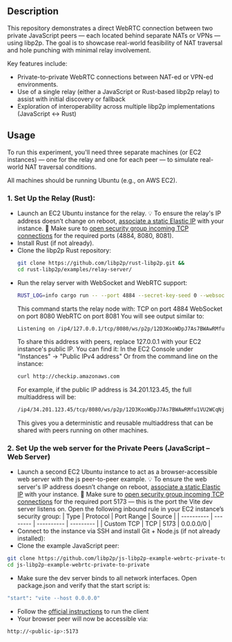 ## Description

This repository demonstrates a direct WebRTC connection between two private JavaScript peers — each located behind separate NATs or VPNs — using libp2p. The goal is to showcase real-world feasibility of NAT traversal and hole punching with minimal relay involvement.

Key features include:
- Private-to-private WebRTC connections between NAT-ed or VPN-ed environments.
- Use of a single relay (either a JavaScript or Rust-based libp2p relay) to assist with initial discovery or fallback
- Exploration of interoperability across multiple libp2p implementations (JavaScript ↔ Rust)

## Usage

To run this experiment, you'll need three separate machines (or EC2 instances) — one for the relay and one for each peer — to simulate real-world NAT traversal conditions.

All machines should be running Ubuntu (e.g., on AWS EC2).

### 1. Set Up the Relay (Rust):
- Launch an EC2 Ubuntu instance for the relay.
  💡 To ensure the relay's IP address doesn’t change on reboot, [associate a static Elastic IP](https://docs.aws.amazon.com/AWSEC2/latest/UserGuide/elastic-ip-addresses-eip.html)
 with your instance.
  🔐 Make sure to [open security group incoming TCP connections](https://docs.aws.amazon.com/vpc/latest/userguide/security-group-rules.html#adding-security-group-rule) for the required ports (4884, 8080, 8081).
- Install Rust (if not already).
- Clone the libp2p Rust repository:
  ```sh
  git clone https://github.com/libp2p/rust-libp2p.git &&
  cd rust-libp2p/examples/relay-server/
  ```
- Run the relay server with WebSocket and WebRTC support:
  ```sh
  RUST_LOG=info cargo run -- --port 4884 --secret-key-seed 0 --websocket-port 8080 --webrtc-port 8081
  ```
  This command starts the relay node with:
  TCP on port 4884
  WebSocket on port 8080
  WebRTC on port 8081
  You will see output similar to:
  ```sh
  Listening on /ip4/127.0.0.1/tcp/8080/ws/p2p/12D3KooWDpJ7As7BWAwRMfu1VU2WCqNjvq387JEYKDBj4kx6nXTN
  ```
  To share this address with peers, replace 127.0.0.1 with your EC2 instance's public IP. You can find it:
  In the EC2 Console under "Instances" → "Public IPv4 address"
  Or from the command line on the instance:
  ```sh
  curl http://checkip.amazonaws.com
  ```
  For example, if the public IP address is 34.201.123.45, the full multiaddress will be:
  ```sh
  /ip4/34.201.123.45/tcp/8080/ws/p2p/12D3KooWDpJ7As7BWAwRMfu1VU2WCqNjvq387JEYKDBj4kx6nXTN
  ```
  This gives you a deterministic and reusable multiaddress that can be shared with peers running on other machines.

### 2. Set Up the web server for the Private Peers (JavaScript – Web Server)
- Launch a second EC2 Ubuntu instance to act as a browser-accessible web server with the js peer-to-peer example.
💡 To ensure the web server's IP address doesn’t change on reboot, [associate a static Elastic IP](https://docs.aws.amazon.com/AWSEC2/latest/UserGuide/elastic-ip-addresses-eip.html)
with your instance.
🔐 Make sure to [open security group incoming TCP connections](https://docs.aws.amazon.com/vpc/latest/userguide/security-group-rules.html#adding-security-group-rule) for the required port 5173 — this is the port the Vite dev server listens on.
Open the following inbound rule in your EC2 instance’s security group:
| Type       | Protocol | Port Range | Source    |
| ---------- | -------- | ---------- | --------- |
| Custom TCP | TCP      | 5173       | 0.0.0.0/0 |
- Connect to the instance via SSH and install Git + Node.js (if not already installed):
- Clone the example JavaScript peer:
```sh
git clone https://github.com/libp2p/js-libp2p-example-webrtc-private-to-private.git &&
cd js-libp2p-example-webrtc-private-to-private
```
- Make sure the dev server binds to all network interfaces. Open package.json and verify that the start script is:
```sh
"start": "vite --host 0.0.0.0"
```
- Follow the [official instructions](https://github.com/libp2p/js-libp2p-example-webrtc-private-to-private/tree/main?tab=readme-ov-file#running-the-clients) to run the client
- Your browser peer will now be accessible via:
```sh
http://<public-ip>:5173
```
